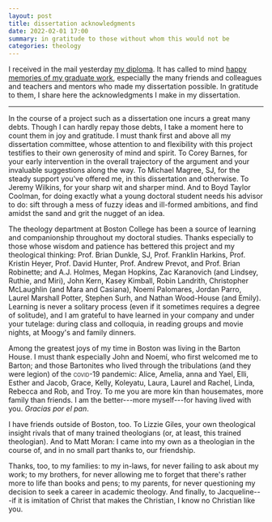 ```yaml
---
layout: post
title: dissertation acknowledgments
date: 2022-02-01 17:00
summary: in gratitude to those without whom this would not be
categories: theology
---
```


I received in the mail yesterday [my diploma](https://now.andrewbelfield.com/2022/02/01/from-yesterdays-mail.html). It has called to mind [happy memories of my graduate work](https://twitter.com/BosColTheology/status/1452991307769544704?s=20&t=cKOnHseXKaC43GWzHIj2rA), especially the many friends and colleagues and teachers and mentors who made my dissertation possible. In gratitude to them, I share here the acknowledgments I make in my dissertation.

***

In the course of a project such as a dissertation one incurs a great many debts. Though I can hardly repay those debts, I take a moment here to count them in joy and gratitude. I must thank first and above all my dissertation committee, whose attention to and flexibility with this project testifies to their own generosity of mind and spirit. To Corey Barnes, for your early intervention in the overall trajectory of the argument and your invaluable suggestions along the way. To Michael Magree, SJ, for the steady support you've offered me, in this dissertation and otherwise. To Jeremy Wilkins, for your sharp wit and sharper mind. And to Boyd Taylor Coolman, for doing exactly what a young doctoral student needs his advisor to do: sift through a mess of fuzzy ideas and ill-formed ambitions, and find amidst the sand and grit the nugget of an idea.

The theology department at Boston College has been a source of learning and companionship throughout my doctoral studies. Thanks especially to those whose wisdom and patience has bettered this project and my theological thinking: Prof. Brian Dunkle, SJ, Prof. Franklin Harkins, Prof. Kristin Heyer, Prof. David Hunter, Prof. Andrew Prevot, and Prof. Brian Robinette; and A.J. Holmes, Megan Hopkins, Zac Karanovich (and Lindsey, Ruthie, and Miri), John Kern, Kasey Kimball, Robin Landrith, Christopher McLaughlin (and Mara and Casiana), Noemí Palomares, Jordan Parro, Laurel Marshall Potter, Stephen Surh, and Nathan Wood-House (and Emily). Learning is never a solitary process (even if it sometimes requires a degree of solitude), and I am grateful to have learned in your company and under your tutelage: during class and colloquia, in reading groups and movie nights, at Moogy's and family dinners.

Among the greatest joys of my time in Boston was living in the Barton House. I must thank especially John and Noemí, who first welcomed me to Barton; and those Bartonites who lived through the tribulations (and they were legion) of the <span style="font-variant:small-caps;">covid</span>-19 pandemic: Alice, Amelia, anna and Yael, Elli, Esther and Jacob, Grace, Kelly, Koleyatu, Laura, Laurel and Rachel, Linda, Rebecca and Rob, and Troy. To me you are more kin than housemates, more family than friends. I am the better---more myself---for having lived with you. *Gracias por el pan*.

I have friends outside of Boston, too. To Lizzie Giles, your own theological insight rivals that of many trained theologians (or, at least, this trained theologian).  And to Matt Moran: I came into my own as a theologian in the course of, and in no small part thanks to, our friendship.

Thanks, too, to my families: to my in-laws, for never failing to ask about my work; to my brothers, for never allowing me to forget that there's rather more to life than books and pens; to my parents, for never questioning my decision to seek a career in academic theology. And finally, to Jacqueline---if it is imitation of Christ that makes the Christian, I know no Christian like you.